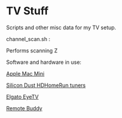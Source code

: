 TV Stuff
========
Scripts and other misc data for my TV setup.

channel_scan.sh :

Performs scanning Z

Software and hardware in use:

[Apple Mac Mini](http://www.apple.com/ca/mac-mini/)

[Silicon Dust HDHomeRun tuners](http://www.silicondust.com/products/hdhomerun/atsc/)

[Elgato EyeTV](http://www.elgato.com/eyetv/eyetv-3)

[Remote Buddy](http://www.iospirit.com/products/remotebuddy/)
